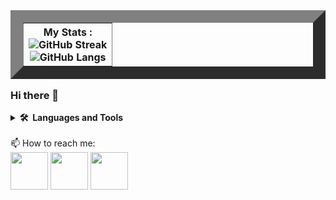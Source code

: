 <!DOCTYPE HTML>
<html>
  <body>
    <table border="20" align="right">
      <tr>
        <th>      
          <div>
            My Stats :<br>
            <img src="https://streak-stats.demolab.com?user=DiametrFQ&theme=github-dark-blue&border_radius=6&card_width=300&type=png" alt="GitHub Streak"/><br>
            <img src="https://github-readme-stats.vercel.app/api/top-langs/?username=DiametrFQ&layout=donut-vertical" alt="GitHub Langs"/><br>
          </div>
        </th>
      </tr>
    </table>
    <div>
      <h3>Hi there 👋 </h3>
    </div>
    <div>
      <details>
        <summary><b>🛠️&nbsp;&nbsp;Languages&nbsp;and&nbsp;Tools</b></summary>
        <br/>
        <p align="left"> 
          <a href="https://www.typescriptlang.org" target="blank"> <img src="https://upload.wikimedia.org/wikipedia/commons/4/4c/Typescript_logo_2020.svg" alt="TypeScript" width="40"/> </a> 
        </p>
      </details>
    </div>
    <div>
      <br>
      📫 How to reach me:<br>
      <div>
        <a href="https://t.me/diametrfq" target="blank"><img height="60px" align="center" src="https://upload.wikimedia.org/wikipedia/commons/8/82/Telegram_logo.svg"/></a>
        <a href="https://linkedin.com/in/diametrfq" target="blank"><img height="60px" align="center" src="https://static-00.iconduck.com/assets.00/linkedin-icon-1024x1024-net2o24e.png"/></a>
        <a href="mailto:hohlov.03@inbox.ru" target="blank"><img height="60px" align="center"src="https://freeiconshop.com/wp-content/uploads/edd/email-flat.png"/></a>
      </div>
    </div>
  </body>
</html>
